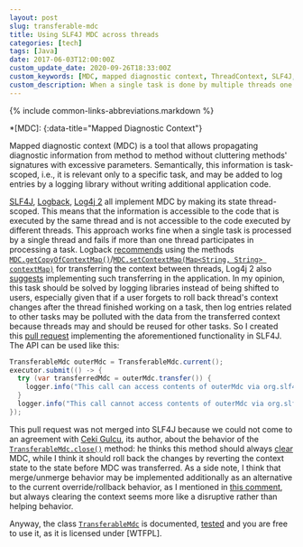 ```yaml
---
layout: post
slug: transferable-mdc
title: Using SLF4J MDC across threads
categories: [tech]
tags: [Java]
date: 2017-06-03T12:00:00Z
custom_update_date: 2020-09-26T18:33:00Z
custom_keywords: [MDC, mapped diagnostic context, ThreadContext, SLF4J, Log4j, logging]
custom_description: When a single task is done by multiple threads one may want to pass MDC between the threads to achieve task-scoped behavior. TransferableMdc is the tool that does this for you.
---
```

{% include common-links-abbreviations.markdown %}

*[MDC]:
{:data-title="Mapped Diagnostic Context"}

Mapped diagnostic context (MDC) is a tool that allows propagating diagnostic information from method to method
without cluttering methods' signatures with excessive parameters. Semantically, this information is task-scoped, i.e., it is relevant
only to a specific task, and may be added to log entries by a logging library without writing additional application code.

[SLF4J](http://www.slf4j.org/manual.html#mdc), [Logback](http://logback.qos.ch/manual/mdc.html),
[Log4j 2](https://logging.apache.org/log4j/2.x/manual/thread-context.html) all implement MDC by making its state thread-scoped.
This means that the information is accessible to the code that is executed by the same thread
and is not accessible to the code executed by different threads.
This approach works fine when a single task is processed by a single thread and fails if more than one thread participates in processing a task.
Logback [recommends](http://logback.qos.ch/manual/mdc.html#managedThreads) using the methods
[`MDC.getCopyOfContextMap()`](http://www.slf4j.org/apidocs/org/slf4j/MDC.html#getCopyOfContextMap())/<wbr>[`MDC.setContextMap(Map<String, String> contextMap)`](http://www.slf4j.org/apidocs/org/slf4j/MDC.html#setContextMap(java.util.Map))
for transferring the context between threads, Log4j 2 also [suggests](https://logging.apache.org/log4j/2.x/manual/thread-context.html#Implementation_details)
implementing such transferring in the application.
In my opinion, this task should be solved by logging libraries instead of being shifted to users, especially given that
if a user forgets to roll back thread's context changes after the thread finished working on a task,
then log entries related to other tasks may be polluted with the data from the transferred context because threads may and should be reused
for other tasks. So I created this [pull request](https://github.com/qos-ch/slf4j/pull/150) implementing the aforementioned functionality in SLF4J.
The API can be used like this:

```java
TransferableMdc outerMdc = TransferableMdc.current();
executor.submit(() -> {
  try (var transferredMdc = outerMdc.transfer()) {
    logger.info("This call can access contents of outerMdc via org.slf4j.MDC");
  }
  logger.info("This call cannot access contents of outerMdc via org.slf4j.MDC");
});
```

This pull request was not merged into SLF4J because we could not come to an agreement with [Ceki Gulcu](https://github.com/ceki), its author,
about the behavior of the [`TransferableMdc.close()`](https://www.kovalenko.link/server/apidocs/stincmale.server/stincmale/server/util/logging/TransferableMdc.html#close())
method: he thinks this method should always [clear](http://www.slf4j.org/apidocs/org/slf4j/MDC.html#clear()) MDC,
while I think it should roll back the changes by reverting the context state to the state before MDC was transferred.
As a side note, I think that merge/unmerge behavior may be implemented additionally as an alternative to the current override/rollback behavior,
as I mentioned in [this comment](https://github.com/qos-ch/slf4j/pull/150#discussion_r307762723),
but always clearing the context seems more like a disruptive rather than helping behavior.

Anyway, the class [`TransferableMdc`](https://www.kovalenko.link/server/apidocs/stincmale.server/stincmale/server/util/logging/TransferableMdc.html)
is documented, [tested](https://github.com/stIncMale/server/blob/master/src/test/java/stincmale/server/util/logging/TransferableMdcTest.java)
and you are free to use it, as it is licensed under [WTFPL].
